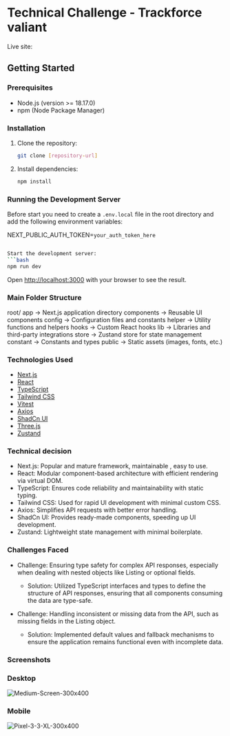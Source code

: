 # Technical Challenge - Trackforce valiant
Live site: 
## Getting Started

### Prerequisites

- Node.js (version >= 18.17.0)
- npm (Node Package Manager)

### Installation

1. Clone the repository:
    ```bash
    git clone [repository-url]
    ```

2. Install dependencies:
    ```bash
    npm install
    ```

### Running the Development Server

Before start you need to create a `.env.local` file in the root directory and add the following environment variables:

NEXT_PUBLIC_AUTH_TOKEN=`your_auth_token_here`

```bash

Start the development server:
```bash
npm run dev
```

Open [http://localhost:3000](http://localhost:3000) with your browser to see the result.


### Main Folder Structure

root/
        app -> Next.js application directory
        components -> Reusable UI components
        config -> Configuration files and constants
        helper -> Utility functions and helpers
        hooks -> Custom React hooks
        lib -> Libraries and third-party integrations
        store -> Zustand store for state management
        constant -> Constants and types
        public -> Static assets (images, fonts, etc.)


### Technologies Used

- [Next.js](https://nextjs.org/)
- [React](https://reactjs.org/)
- [TypeScript](https://www.typescriptlang.org/)
- [Tailwind CSS](https://tailwindcss.com/)
- [Vitest](https://vitest.dev/)
- [Axios](https://axios-http.com/docs/intro)
- [ShadCn UI](https://ui.shadcn.com/)
- [Three.js](https://threejs.org/)
- [Zustand](https://zustand.docs.pmnd.rs/getting-started/introduction)


### Technical decision

- Next.js: Popular and mature framework, maintainable , easy to use.
- React: Modular component-based architecture with efficient rendering via virtual DOM.
- TypeScript: Ensures code reliability and maintainability with static typing.
- Tailwind CSS: Used for rapid UI development with minimal custom CSS.
- Axios: Simplifies API requests with better error handling.
- ShadCn UI: Provides ready-made components, speeding up UI development.
- Zustand: Lightweight state management with minimal boilerplate.

### Challenges Faced

- Challenge: Ensuring type safety for complex API responses, especially when dealing with nested objects like Listing or optional fields.
    - Solution: Utilized TypeScript interfaces and types to define the structure of API responses, ensuring that all components consuming the data are type-safe.


- Challenge: Handling inconsistent or missing data from the API, such as missing fields in the Listing object.
    - Solution: Implemented default values and fallback mechanisms to ensure the application remains functional even with incomplete data.
 
### Screenshots

### Desktop
![Medium-Screen-300x400](https://github.com/user-attachments/assets/7f470382-19f5-4726-9a0b-18d6f63f0c17)

### Mobile
![Pixel-3-3-XL-300x400](https://github.com/user-attachments/assets/b691919d-fb99-44b3-af91-aed16770d421)


